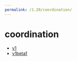 ```yaml
---
permalink: /1.20/coordination/
---
```


# coordination



* [v1](v1/index.md)
* [v1beta1](v1beta1/index.md)